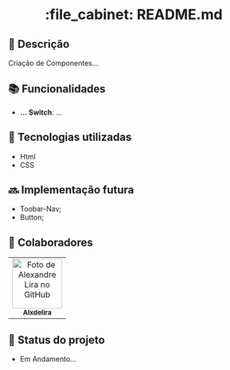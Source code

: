 <h1 align="center">:file_cabinet: README.md</h1>

## :memo: Descrição
Criação de Componentes...

## :books: Funcionalidades
* <b>... Switch</b>: ...

## :wrench: Tecnologias utilizadas
* Html
* CSS


## :soon: Implementação futura
* Toobar-Nav;
* Button;

## :handshake: Colaboradores
<table>
  <tr>
    <td align="center">
      <a href="http://github.com/Alxdelira">
        <img src="https://avataaars.io/?avatarStyle=Circle&topType=ShortHairTheCaesarSidePart&accessoriesType=Prescription02&hairColor=Black&facialHairType=BeardLight&facialHairColor=Black&clotheType=Hoodie&clotheColor=Black&eyeType=Happy&eyebrowType=UpDown&mouthType=Smile&skinColor=Brown" width="100px;" alt="Foto de Alexandre Lira no GitHub"/><br>
        <sub>
          <b>Alxdelira</b>
        </sub>
      </a>
    </td>
  </tr>
</table>

## :dart: Status do projeto

* Em Andamento...
